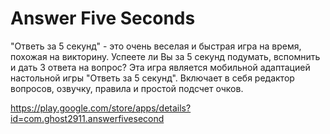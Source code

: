 # Answer Five Seconds
"Ответь за 5 секунд" - это очень веселая и быстрая игра на время, похожая на викторину.
Успеете ли Вы за 5 секунд подумать, вспомнить и дать 3 ответа на вопрос? Эта игра является мобильной адаптацией настольной игры "Ответь за 5 секунд".
Включает в себя редактор вопросов, озвучку, правила и простой подсчет очков.

https://play.google.com/store/apps/details?id=com.ghost2911.answerfivesecond
